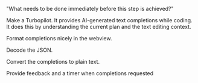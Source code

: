 "What needs to be done immediately before this step is achieved?"

Make a Turbopilot. It provides AI-generated text completions while coding. It does this by understanding the current plan and the text editing context.

Format completions nicely in the webview.

Decode the JSON.

Convert the completions to plain text.

Provide feedback and a timer when completions requested
